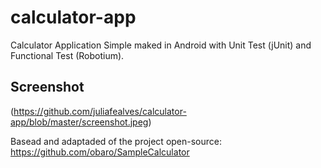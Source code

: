 # calculator-app
Calculator Application Simple maked in Android with Unit Test (jUnit) and Functional Test (Robotium).

## Screenshot

(https://github.com/juliafealves/calculator-app/blob/master/screenshot.jpeg)


Basead and adaptaded of the project open-source: https://github.com/obaro/SampleCalculator
